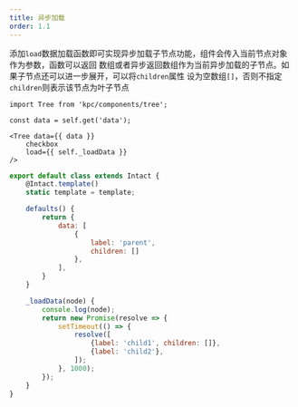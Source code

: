 ```yaml
---
title: 异步加载
order: 1.1
---
```


添加`load`数据加载函数即可实现异步加载子节点功能，组件会传入当前节点对象作为参数，函数可以返回
数组或者异步返回数组作为当前异步加载的子节点。如果子节点还可以进一步展开，可以将`children`属性
设为空数组`[]`，否则不指定`children`则表示该节点为叶子节点

```vdt
import Tree from 'kpc/components/tree';

const data = self.get('data');

<Tree data={{ data }} 
    checkbox
    load={{ self._loadData }}
/>
```

```js
export default class extends Intact {
    @Intact.template()
    static template = template;

    defaults() {
        return {
            data: [
                {
                    label: 'parent',
                    children: []
                },
            ],
        }
    }

    _loadData(node) {
        console.log(node);
        return new Promise(resolve => {
            setTimeout(() => {
                resolve([
                    {label: 'child1', children: []},
                    {label: 'child2'},
                ]);
            }, 1000);
        });
    }
}

```
